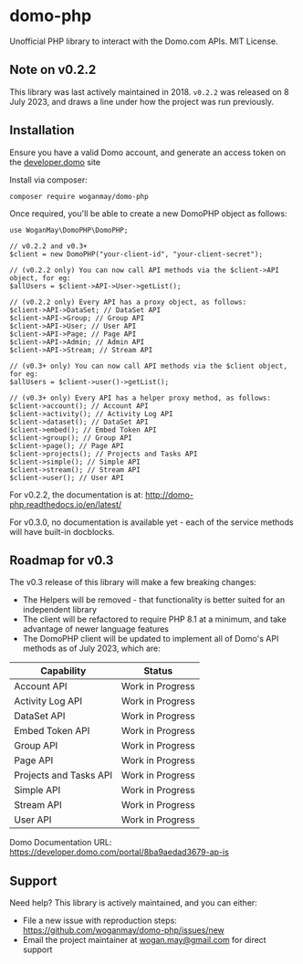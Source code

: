 # domo-php

Unofficial PHP library to interact with the Domo.com APIs. MIT License.

## Note on v0.2.2

This library was last actively maintained in 2018. `v0.2.2` was released on 8 July 2023, and draws a line under how the
project was run previously.

## Installation

Ensure you have a valid Domo account, and generate an access token on the [developer.domo](https://developer.domo.com/new-client) site

Install via composer:

    composer require woganmay/domo-php
    
Once required, you'll be able to create a new DomoPHP object as follows:

    use WoganMay\DomoPHP\DomoPHP;

    // v0.2.2 and v0.3+
    $client = new DomoPHP("your-client-id", "your-client-secret");

    // (v0.2.2 only) You can now call API methods via the $client->API object, for eg:
    $allUsers = $client->API->User->getList();

    // (v0.2.2 only) Every API has a proxy object, as follows:
    $client->API->DataSet; // DataSet API 
    $client->API->Group; // Group API 
    $client->API->User; // User API 
    $client->API->Page; // Page API 
    $client->API->Admin; // Admin API 
    $client->API->Stream; // Stream API 

    // (v0.3+ only) You can now call API methods via the $client object, for eg:
    $allUsers = $client->user()->getList();

    // (v0.3+ only) Every API has a helper proxy method, as follows:
    $client->account(); // Account API
    $client->activity(); // Activity Log API
    $client->dataset(); // DataSet API
    $client->embed(); // Embed Token API
    $client->group(); // Group API
    $client->page(); // Page API
    $client->projects(); // Projects and Tasks API
    $client->simple(); // Simple API
    $client->stream(); // Stream API
    $client->user(); // User API

For v0.2.2, the documentation is at: http://domo-php.readthedocs.io/en/latest/

For v0.3.0, no documentation is available yet - each of the service methods will have built-in docblocks.

## Roadmap for v0.3

The v0.3 release of this library will make a few breaking changes:

* The Helpers will be removed - that functionality is better suited for an independent library
* The client will be refactored to require PHP 8.1 at a minimum, and take advantage of newer language features
* The DomoPHP client will be updated to implement all of Domo's API methods as of July 2023, which are:

| Capability             |      Status      |
|------------------------|:----------------:|
| Account API            | Work in Progress |
| Activity Log API       | Work in Progress |
| DataSet API            | Work in Progress |
| Embed Token API        | Work in Progress |
| Group API              | Work in Progress |
| Page API               | Work in Progress |
| Projects and Tasks API | Work in Progress |
| Simple API             | Work in Progress |
| Stream API             | Work in Progress |
| User API               | Work in Progress |

Domo Documentation URL: https://developer.domo.com/portal/8ba9aedad3679-ap-is

## Support

Need help? This library is actively maintained, and you can either:

* File a new issue with reproduction steps: https://github.com/woganmay/domo-php/issues/new
* Email the project maintainer at wogan.may@gmail.com for direct support